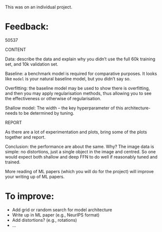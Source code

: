 This was on an individual project.

# Feedback:

50537

CONTENT

Data: describe the data and explain why you didn’t use the full 60k training set, and 10k validation set.

Baseline: a benchmark model is required for comparative purposes. It looks like `model` is your natural baseline model, but you didn’t say so.

Overfitting: the baseline model may be used to show there is overfitting, and then you may apply regularisation methods, thus allowing you to see the effectiveness or otherwise of regularisation.

Shallow model:  The width – the key hyperparameter of this architecture- needs to be determined by tuning.

REPORT

As there are a lot of experimentation and plots, bring some of the plots together and report.

Conclusion: the performance are about the same. Why? The image data is simple: no distortions, just a single object in the image and centred. So one would expect both shallow and deep FFN to do well if reasonably tuned and trained.

More reading of ML papers (which you will do for the project) will improve your writing up of ML papers. 

# To improve:

- Add grid or random search for model architecture
- Write up in ML paper (e.g., NeurIPS format)
- Add distortions? (e.g., rotations)
- ...
